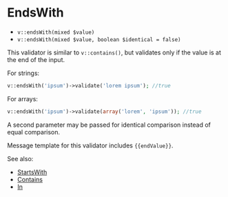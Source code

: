 # EndsWith

- `v::endsWith(mixed $value)`
- `v::endsWith(mixed $value, boolean $identical = false)`

This validator is similar to `v::contains()`, but validates
only if the value is at the end of the input.

For strings:

```php
v::endsWith('ipsum')->validate('lorem ipsum'); //true
```

For arrays:

```php
v::endsWith('ipsum')->validate(array('lorem', 'ipsum')); //true
```

A second parameter may be passed for identical comparison instead
of equal comparison.

Message template for this validator includes `{{endValue}}`.

See also:

  * [StartsWith](StartsWith.md)
  * [Contains](Contains.md)
  * [In](In.md)
